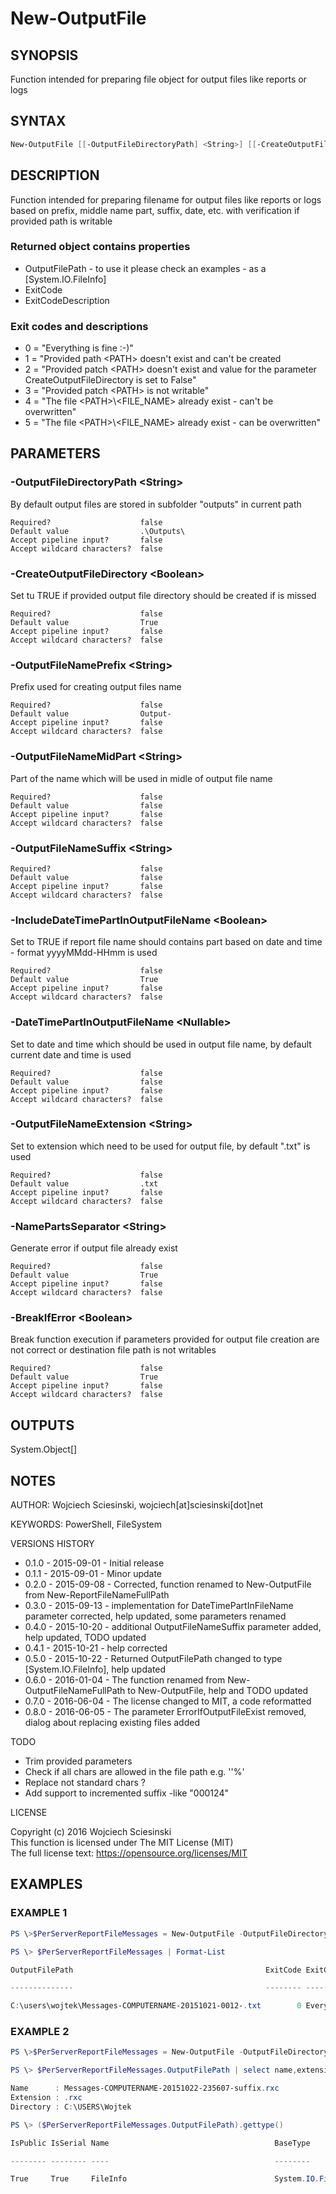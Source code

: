 # New-OutputFile
## SYNOPSIS
Function intended for preparing file object for output files like reports or logs

## SYNTAX
```powershell
New-OutputFile [[-OutputFileDirectoryPath] <String>] [[-CreateOutputFileDirectory] <Boolean>] [[-OutputFileNamePrefix] <String>] [[-OutputFileNameMidPart] <String>] [[-OutputFileNameSuffix] <String>] [[-IncludeDateTimePartInOutputFileName] <Boolean>] [[-DateTimePartInOutputFileName] <Nullable>] [[-OutputFileNameExtension] <String>] [[-ErrorIfOutputFileExist] <Boolean>] [[-BreakIfError] <Boolean>] [<CommonParameters>]
```

## DESCRIPTION
Function intended for preparing filename for output files like reports or logs based on prefix, middle name part, suffix, date, etc. with verification if provided path is writable



### Returned object contains properties

- OutputFilePath - to use it please check an examples - as a [System.IO.FileInfo]
- ExitCode
- ExitCodeDescription



### Exit codes and descriptions

- 0 = "Everything is fine :-)"
- 1 = "Provided path &lt;PATH&gt; doesn't exist and can't be created
- 2 = "Provided patch &lt;PATH&gt; doesn't exist and value for the parameter CreateOutputFileDirectory is set to False"
- 3 = "Provided patch &lt;PATH&gt; is not writable"
- 4 = "The file &lt;PATH&gt;\\&lt;FILE_NAME&gt; already exist - can't be overwritten"
- 5 = "The file &lt;PATH&gt;\\&lt;FILE_NAME&gt; already exist - can be overwritten"

## PARAMETERS
### -OutputFileDirectoryPath &lt;String&gt;
By default output files are stored in subfolder "outputs" in current path
```
Required?                    false
Default value                .\Outputs\
Accept pipeline input?       false
Accept wildcard characters?  false
```

### -CreateOutputFileDirectory &lt;Boolean&gt;
Set tu TRUE if provided output file directory should be created if is missed
```
Required?                    false
Default value                True
Accept pipeline input?       false
Accept wildcard characters?  false
```

### -OutputFileNamePrefix &lt;String&gt;
Prefix used for creating output files name
```
Required?                    false
Default value                Output-
Accept pipeline input?       false
Accept wildcard characters?  false
```

### -OutputFileNameMidPart &lt;String&gt;
Part of the name which will be used in midle of output file name
```
Required?                    false
Default value                false
Accept pipeline input?       false
Accept wildcard characters?  false
```

### -OutputFileNameSuffix &lt;String&gt;

```
Required?                    false
Default value                false
Accept pipeline input?       false
Accept wildcard characters?  false
```

### -IncludeDateTimePartInOutputFileName &lt;Boolean&gt;
Set to TRUE if report file name should contains part based on date and time - format yyyyMMdd-HHmm is used
```
Required?                    false
Default value                True
Accept pipeline input?       false
Accept wildcard characters?  false
```

### -DateTimePartInOutputFileName &lt;Nullable&gt;
Set to date and time which should be used in output file name, by default current date and time is used
```
Required?                    false
Default value                false
Accept pipeline input?       false
Accept wildcard characters?  false
```

### -OutputFileNameExtension &lt;String&gt;
Set to extension which need to be used for output file, by default ".txt" is used
```
Required?                    false
Default value                .txt
Accept pipeline input?       false
Accept wildcard characters?  false
```

### -NamePartsSeparator &lt;String&gt;
Generate error if output file already exist
```
Required?                    false
Default value                True
Accept pipeline input?       false
Accept wildcard characters?  false
```

### -BreakIfError &lt;Boolean&gt;
Break function execution if parameters provided for output file creation are not correct or destination file path is not writables
```
Required?                    false
Default value                True
Accept pipeline input?       false
Accept wildcard characters?  false
```

## OUTPUTS
System.Object[]


## NOTES
AUTHOR: Wojciech Sciesinski, wojciech[at]sciesinski[dot]net

KEYWORDS: PowerShell, FileSystem



VERSIONS HISTORY

- 0.1.0 - 2015-09-01 - Initial release
- 0.1.1 - 2015-09-01 - Minor update
- 0.2.0 - 2015-09-08 - Corrected, function renamed to New-OutputFile from New-ReportFileNameFullPath
- 0.3.0 - 2015-09-13 - implementation for DateTimePartInFileName parameter corrected, help updated, some parameters renamed
- 0.4.0 - 2015-10-20 - additional OutputFileNameSuffix parameter added, help updated, TODO updated
- 0.4.1 - 2015-10-21 - help corrected
- 0.5.0 - 2015-10-22 - Returned OutputFilePath changed to type [System.IO.FileInfo], help updated
- 0.6.0 - 2016-01-04 - The function renamed from New-OutputFileNameFullPath to New-OutputFile, help and TODO updated
- 0.7.0 - 2016-06-04 - The license changed to MIT, a code reformatted  
- 0.8.0 - 2016-06-05 - The parameter ErrorIfOutputFileExist removed, dialog about replacing existing files added  

TODO

- Trim provided parameters
- Check if all chars are allowed in the file path e.g. ''%'  
- Replace not standard chars ?
- Add support to incremented suffix -like "000124"


LICENSE

Copyright (c) 2016 Wojciech Sciesinski  
This function is licensed under The MIT License (MIT)  
The full license text: https://opensource.org/licenses/MIT  


## EXAMPLES
### EXAMPLE 1
```powershell
PS \>$PerServerReportFileMessages = New-OutputFile -OutputFileDirectoryPath 'C:\USERS\Wojtek\' -OutputFileNamePrefix 'Messages' -OutputFileNameMidPart 'COMPUTERNAME' -IncludeDateTimePartInOutputFileName:$true -BreakIfError:$true

PS \> $PerServerReportFileMessages | Format-List

OutputFilePath                                           ExitCode ExitCodeDescription

--------------                                           -------- -------------------

C:\users\wojtek\Messages-COMPUTERNAME-20151021-0012-.txt        0 Everything is fine :-)
```

### EXAMPLE 2
```powershell
PS \>$PerServerReportFileMessages = New-OutputFile -OutputFileDirectoryPath 'C:\USERS\Wojtek\' -OutputFileNamePrefix 'Messages' -OutputFileNameMidPart 'COMPUTERNAME' -IncludeDateTimePartInOutputFileName:$true -OutputFileNameExtension rxc -OutputFileNameSuffix 'suffix' -BreakIfError:$true

PS \> $PerServerReportFileMessages.OutputFilePath | select name,extension,Directory | Format-List

Name      : Messages-COMPUTERNAME-20151022-235607-suffix.rxc
Extension : .rxc
Directory : C:\USERS\Wojtek

PS \> ($PerServerReportFileMessages.OutputFilePath).gettype()

IsPublic IsSerial Name                                     BaseType

-------- -------- ----                                     --------

True     True     FileInfo                                 System.IO.FileSystemInfo
```
